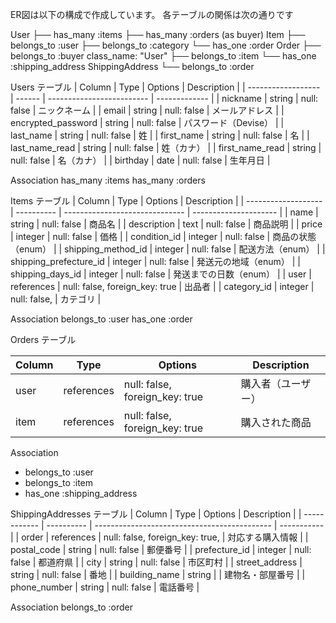 ER図は以下の構成で作成しています。
各テーブルの関係は次の通りです

User
 ├── has_many :items
 ├── has_many :orders (as buyer)
Item
 ├── belongs_to :user
 ├── belongs_to :category
 └── has_one :order
Order
 ├── belongs_to :buyer  class_name: "User"
 ├── belongs_to :item
 └── has_one :shipping_address
ShippingAddress
 └── belongs_to :order


 Users テーブル
| Column             | Type   | Options                   | Description   |
| ------------------ | ------ | ------------------------- | ------------- |
| nickname           | string | null: false               | ニックネーム        |
| email              | string | null: false               | メールアドレス       |
| encrypted_password | string | null: false               | パスワード（Devise） |
| last_name          | string | null: false               | 姓             |
| first_name         | string | null: false               | 名             |
| last_name_read     | string | null: false               | 姓（カナ）         |
| first_name_read    | string | null: false               | 名（カナ）         |
| birthday           | date   | null: false               | 生年月日          |

Association
has_many :items
has_many :orders

Items テーブル
| Column              | Type       | Options                        | Description           |
| ------------------- | ---------- | ------------------------------ | --------------------- |
| name                | string     | null: false                    | 商品名                   |
| description         | text       | null: false                    | 商品説明                  |
| price               | integer    | null: false                    | 価格                    |
| condition_id            | integer    | null: false                    | 商品の状態（enum）           |
| shipping_method_id      | integer    | null: false                    | 配送方法（enum）            |
| shipping_prefecture_id  | integer    | null: false                    | 発送元の地域（enum）          |
| shipping_days_id        | integer    | null: false                    | 発送までの日数（enum）         |
| user                | references | null: false, foreign_key: true | 出品者                   |
| category_id            |  integer  | null: false,  | カテゴリ                  |

Association
belongs_to :user
has_one :order

Orders テーブル


| Column | Type       | Options                                        | Description |
| ------- | ---------- | ---------------------------------------------- | ----------- |
| user    | references | null: false, foreign_key: true                 | 購入者（ユーザー） |
| item    | references | null: false, foreign_key: true                 | 購入された商品     |

Association
- belongs_to :user
- belongs_to :item
- has_one :shipping_address


ShippingAddresses テーブル
| Column       | Type       | Options                                      | Description |
| ------------ | ---------- | -------------------------------------------- | ----------- |
| order        | references | null: false, foreign_key: true,               | 対応する購入情報    |
| postal_code  | string     | null: false                                  | 郵便番号        |
| prefecture_id   | integer     | null: false                                  | 都道府県        |
| city         | string     | null: false                                  | 市区町村        |
| street_address     | string     | null: false                                  | 番地          |
| building_name    | string     |                                              | 建物名・部屋番号    |
| phone_number | string     | null: false                                  | 電話番号        |

Association
belongs_to :order
